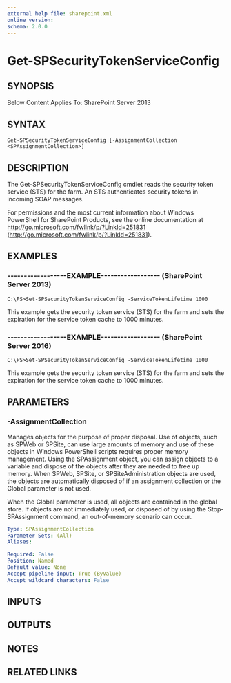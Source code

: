 ```yaml
---
external help file: sharepoint.xml
online version: 
schema: 2.0.0
---
```


# Get-SPSecurityTokenServiceConfig

## SYNOPSIS
Below Content Applies To: SharePoint Server 2013

## SYNTAX

```
Get-SPSecurityTokenServiceConfig [-AssignmentCollection <SPAssignmentCollection>]
```

## DESCRIPTION
The Get-SPSecurityTokenServiceConfig cmdlet reads the security token service (STS) for the farm.
An STS authenticates security tokens in incoming SOAP messages.

For permissions and the most current information about Windows PowerShell for SharePoint Products, see the online documentation at http://go.microsoft.com/fwlink/p/?LinkId=251831 (http://go.microsoft.com/fwlink/p/?LinkId=251831).

## EXAMPLES

### ------------------EXAMPLE------------------ (SharePoint Server 2013)
```
C:\PS>Set-SPSecurityTokenServiceConfig -ServiceTokenLifetime 1000
```

This example gets the security token service (STS) for the farm and sets the expiration for the service token cache to 1000 minutes.

### ------------------EXAMPLE------------------ (SharePoint Server 2016)
```
C:\PS>Set-SPSecurityTokenServiceConfig -ServiceTokenLifetime 1000
```

This example gets the security token service (STS) for the farm and sets the expiration for the service token cache to 1000 minutes.

## PARAMETERS

### -AssignmentCollection
Manages objects for the purpose of proper disposal.
Use of objects, such as SPWeb or SPSite, can use large amounts of memory and use of these objects in Windows PowerShell scripts requires proper memory management.
Using the SPAssignment object, you can assign objects to a variable and dispose of the objects after they are needed to free up memory.
When SPWeb, SPSite, or SPSiteAdministration objects are used, the objects are automatically disposed of if an assignment collection or the Global parameter is not used.

When the Global parameter is used, all objects are contained in the global store.
If objects are not immediately used, or disposed of by using the Stop-SPAssignment command, an out-of-memory scenario can occur.

```yaml
Type: SPAssignmentCollection
Parameter Sets: (All)
Aliases: 

Required: False
Position: Named
Default value: None
Accept pipeline input: True (ByValue)
Accept wildcard characters: False
```

## INPUTS

## OUTPUTS

## NOTES

## RELATED LINKS

